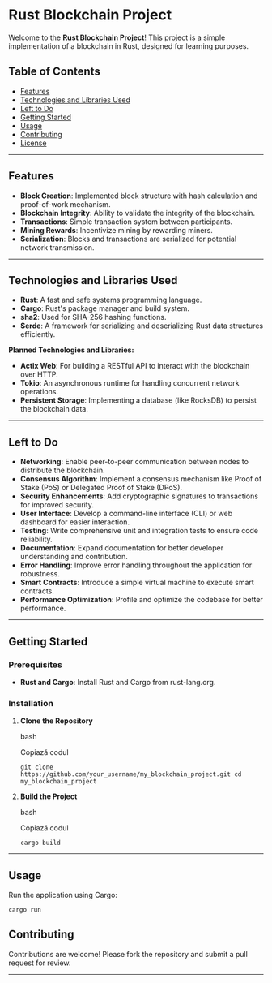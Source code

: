 # Rust Blockchain Project

Welcome to the **Rust Blockchain Project**! This project is a simple implementation of a blockchain in Rust, designed for learning purposes.

## Table of Contents

- [Features](#features)
- [Technologies and Libraries Used](#technologies-and-libraries-used)
- [Left to Do](#left-to-do)
- [Getting Started](#getting-started)
- [Usage](#usage)
- [Contributing](#contributing)
- [License](#license)

---

## Features

- **Block Creation**: Implemented block structure with hash calculation and proof-of-work mechanism.
- **Blockchain Integrity**: Ability to validate the integrity of the blockchain.
- **Transactions**: Simple transaction system between participants.
- **Mining Rewards**: Incentivize mining by rewarding miners.
- **Serialization**: Blocks and transactions are serialized for potential network transmission.

---

## Technologies and Libraries Used

- **Rust**: A fast and safe systems programming language.
- **Cargo**: Rust's package manager and build system.
- **sha2**: Used for SHA-256 hashing functions.
- **Serde**: A framework for serializing and deserializing Rust data structures efficiently.

**Planned Technologies and Libraries:**

- **Actix Web**: For building a RESTful API to interact with the blockchain over HTTP.
- **Tokio**: An asynchronous runtime for handling concurrent network operations.
- **Persistent Storage**: Implementing a database (like RocksDB) to persist the blockchain data.

---

## Left to Do

- **Networking**: Enable peer-to-peer communication between nodes to distribute the blockchain.
- **Consensus Algorithm**: Implement a consensus mechanism like Proof of Stake (PoS) or Delegated Proof of Stake (DPoS).
- **Security Enhancements**: Add cryptographic signatures to transactions for improved security.
- **User Interface**: Develop a command-line interface (CLI) or web dashboard for easier interaction.
- **Testing**: Write comprehensive unit and integration tests to ensure code reliability.
- **Documentation**: Expand documentation for better developer understanding and contribution.
- **Error Handling**: Improve error handling throughout the application for robustness.
- **Smart Contracts**: Introduce a simple virtual machine to execute smart contracts.
- **Performance Optimization**: Profile and optimize the codebase for better performance.

---

## Getting Started

### Prerequisites

- **Rust and Cargo**: Install Rust and Cargo from rust-lang.org.

### Installation

1. **Clone the Repository**
    
    bash
    
    Copiază codul
    
    `git clone https://github.com/your_username/my_blockchain_project.git cd my_blockchain_project`
    
2. **Build the Project**
    
    bash
    
    Copiază codul
    
    `cargo build`
    

---

## Usage

Run the application using Cargo:

`cargo run`

## Contributing

Contributions are welcome! Please fork the repository and submit a pull request for review.

---


